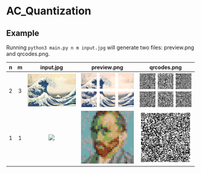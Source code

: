 # AC_Quantization

## Example

Running `python3 main.py n m input.jpg` will generate two files: preview.png and qrcodes.png.

 n|m|input.jpg|preview.png|qrcodes.png
:-:|:-:|:--------:|:---------:|:----------:
2|3|<img src="examples/1/wave.jpg?raw=true" width="200">|<img src="examples/1/preview.png?raw=true" width="200">|<img src="examples/1/qrcodes.png?raw=true" width="200">
1|1|<img src="examples/2/wave.jpg?raw=true" width="200">|<img src="examples/2/preview.png?raw=true" width="200">|<img src="examples/2/qrcodes.png?raw=true" width="200">







